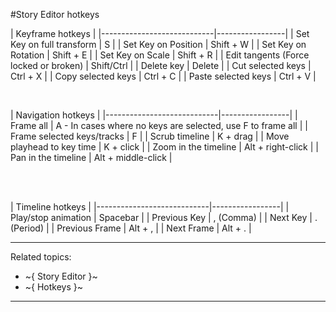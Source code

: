 ﻿#Story Editor hotkeys

|  Keyframe hotkeys    |
|----------------------------|-----------------|
| Set Key on full transform | S |
| Set Key on Position | Shift + W             |
| Set Key on Rotation | Shift + E             |
| Set Key on Scale | Shift + R             |
| Edit tangents (Force locked or broken) | Shift/Ctrl             |
| Delete key | Delete            |
| Cut selected keys | Ctrl + X |
| Copy selected keys | Ctrl + C |
| Paste selected keys | Ctrl + V |

<br>

|  Navigation hotkeys    |
|----------------------------|-----------------|
| Frame all | A - In cases where no keys are selected, use F to frame all |
| Frame selected keys/tracks | F             |
| Scrub timeline | K + drag             |
| Move playhead to key time | K + click             |
| Zoom in the timeline | Alt + right-click             |
| Pan in the timeline | Alt + middle-click             |


<br>

<br>

|  Timeline hotkeys    |
|----------------------------|-----------------|
| Play/stop animation | Spacebar |
| Previous Key | , (Comma)             |
| Next Key | . (Period) |
| Previous Frame | Alt + ,          |
| Next Frame | Alt + .           |

---
Related topics:
-	~{ Story Editor }~
-	~{ Hotkeys }~
---
